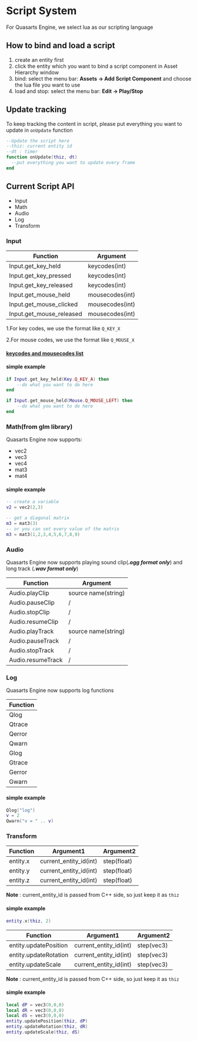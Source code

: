 # Script System
For Quasarts Engine, we select lua as our scripting language

## How to bind and load a script
1. create an entity first
2. click the entity which you want to bind a script component in Asset Hierarchy window
3. bind: select the menu bar: **Assets -> Add Script Component** and choose the lua file you want to use
4. load and stop: select the menu bar: **Edit -> Play/Stop**

## Update tracking

To keep tracking the content in script, please put everything you want to update in `onUpdate` function
``` lua
--Update the script here
--thiz: current entity id
--dt : timer
function onUpdate(thiz, dt)
  --put everything you want to update every frame
end
```


## Current Script API
- Input
- Math
- Audio
- Log
- Transform

### Input 

Function | Argument 
---------| ---------
Input.get_key_held       |  keycodes(int)
Input.get_key_pressed    |  keycodes(int)
Input.get_key_released   |  keycodes(int)
Input.get_mouse_held     |  mousecodes(int)
Input.get_mouse_clicked  |  mousecodes(int)
Input.get_mouse_released |  mousecodes(int)


1.For key codes, we use the format like `Q_KEY_X`

2.For mouse codes, we use the format like `Q_MOUSE_X`

#### [keycodes and mousecodes list](./InputExporter.cpp)

#### simple example
``` lua
if Input.get_key_held(Key.Q_KEY_A) then
    --do what you want to do here
end
```

``` lua
if Input.get_mouse_held(Mouse.Q_MOUSE_LEFT) then
    --do what you want to do here
end
```

### Math(from glm library)

Quasarts Engine now supports:
- vec2
- vec3
- vec4
- mat3
- mat4

#### simple example
``` lua
-- create a variable
v2 = vec2(2,3)

-- get a diagonal matrix
m3 = mat3(3) 
-- or you can set every value of the matrix
m3 = mat3(1,2,3,4,5,6,7,8,9)
```

### Audio

Quasarts Engine now supports playing sound clip(***.ogg format only***) and long track (***.wav format only***)

Function | Argument
---------| ---------
Audio.playClip    | source name(string)
Audio.pauseClip   | /
Audio.stopClip    | /
Audio.resumeClip  | /
Audio.playTrack   | source name(string)
Audio.pauseTrack  | /
Audio.stopTrack   | /
Audio.resumeTrack | /

### Log

Quasarts Engine now supports log functions

Function  |
--------- |
Qlog      |
Qtrace    |
Qerror    |
Qwarn     |
Glog      |
Gtrace    |
Gerror    |
Gwarn     |


#### simple example
``` lua
Qlog("log")
v = 2
Qwarn("v = " .. v)
```

### Transform

Function | Argument1 | Argument2
---------| --------- | ---------
entity.x   | current_entity_id(int) | step(float)
entity.y   | current_entity_id(int) | step(float)
entity.z   | current_entity_id(int) | step(float)

**Note** : current_entity_id is passed from C++ side, so just keep it as `thiz`

#### simple example
``` lua
entity.x(thiz, 2)
```

Function | Argument1 | Argument2
---------| --------- | ---------
entity.updatePosition   | current_entity_id(int) | step(vec3)
entity.updateRotation    | current_entity_id(int) | step(vec3)
entity.updateScale       | current_entity_id(int) | step(vec3)

**Note** : current_entity_id is passed from C++ side, so just keep it as `thiz`

#### simple example
``` lua
local dP = vec3(0,0,0)
local dR = vec3(0,0,0)
local dS = vec3(0,0,0)
entity.updatePosition(thiz, dP)
entity.updateRotation(thiz, dR)
entity.updateScale(thiz, dS)
```













